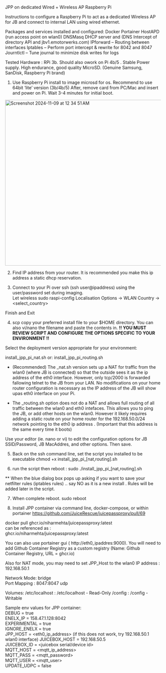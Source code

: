 JPP on dedicated Wired + Wireless AP Raspberry Pi 


Instructions to configure a Raspberry Pi to act as a dedicated Wireless AP for JB and connect to internal LAN using wired ethernet. 

Packages and services installed and configured:
Docker
Portainer
HostAPD (run access point on wlan0)
DNSMasq  DHCP server and (DNS Intercept of directory API and jbv1.emotorwerks.com)
IPforward – Routing between interfaces
Iptables – Perform port intercept & rewrite for 8042 and 8047
Journtlctl – Tune journal to minimize disk writes for logs


Tested Hardware : RPi 3b.  Should also owork on Pi 4b/5 . 
Stable Power supply.
High endurance, good quality MicroSD.  (Genuine Samsung, SanDisk, Raspberry Pi brand)



1)	Use Raspberry Pi install to image microsd for os.
Recommend to use 64bit ‘lite’ version (3b/4b/5) 
After, remove card from PC/Mac and insert and power on Pi. Wait 3-4 minutes for initial boot. 
<img width="535" alt="Screenshot 2024-11-09 at 12 34 51 AM" src="https://github.com/user-attachments/assets/21ddee12-b4f2-4b69-8076-72f3e6b4a9f5">




 


2)	Find IP address from your router. It is recommended you make this ip address a static dhcp reservation. 

3)	Connect to your Pi over ssh (ssh user@ipaddress) using the user/password set during imaging.  
Let wireless 
sudo raspi-config
Localisation Options -> WLAN Country -> <select_country>

Finish and Exit



4)	scp copy your preferred install file to your $HOME directory. You can also vi/nano the filename and paste the contents in. 
**!! YOU MUST REVIEW SCRIPT AND CONFIGURE THE OPTIONS SPECIFIC TO YOUR ENVIRONMENT  !!**

Select the deployment version appropriate for your environment: 

install_jpp_pi_nat.sh
or:
install_jpp_pi_routing.sh

* (Recommended) The _nat.sh version sets up a NAT for traffic from the wlan0 (where JB is connected) so that the outside sees it as the ip address of the eth0 interface.  However, only tcp/2000 is forwarded fallowing telnet to the JB from your LAN. No modifications on your home router configuration is necessary as the IP address of the JB will show upas eth0 interface on your Pi. 
  
* The _routing.sh option does not do a NAT and allows full routing of all traffic between the wlan0 and eth0 intefaces. This allows you to ping the JB, or add other hosts on the wlan0. However it likely requires adding a static route on your home router for the 192.168.50.0/24 network pointing to the eth0 ip address . (Important that this address is the same every time it boots) 

Use your editor (ie. nano or vi)  to edit the configuration options for JB SSID/Password, JB MacAddres, and other options. Then save. 



5)	Back on the ssh command line, set the script you installed  to be executable
chmod +x install_jpp_pi_[nat,routing].sh





6)	run the script then reboot :
sudo ./install_jpp_pi_[nat,routing].sh

** When the blue dialog box pops up asking if you want to save your netfilter rules (iptables rules) .. say NO as it is a new install . Rules will be added later in the script.


7)	When complete reboot.
sudo reboot


8)	Install JPP container via command line, docker-compose, or within portainer
https://github.com/JuiceRescue/juicepassproxy/pull/69 

docker pull ghcr.io/niharmehta/juicepassproxy:latest  
can be referenced as :  
ghcr.io/niharmehta/juicepassproxy:latest  

You can also use portainer gui ( http://eth0_ipaddres:9000). You will need to add Github Container Registry as a custom registry  (Name: Github Container Registry, URL = ghcr.io) 


Also for NAT mode, you may need to set JPP_Host to the wlan0 IP address : 192.168.50.1 

Network Mode: bridge  
Port Mapping : 8047:8047 udp

Volumes:
/etc/localhost : /etc/localhost - Read-Only
/config : /config - Writable

Sample env values for JPP container:  
DEBUG = true  
ENELX_IP = 158.47.1.128:8042  
EXPERIMENTAL = true  
IGNORE_ENELX = true  
JPP_HOST = <eth0_ip_address>   (if this does not work, try 192.168.50.1 wlan0 interface) 
JUICEBOX_HOST = 192.168.50.5  
JUICEBOX_ID = <juicebox serial/device id>   
MQTT_HOST = <mqtt_ip_address>  
MQTT_PASS = <mqtt_password>  
MQTT_USER = <mqtt_user>  
UPDATE_UDPC = false  


